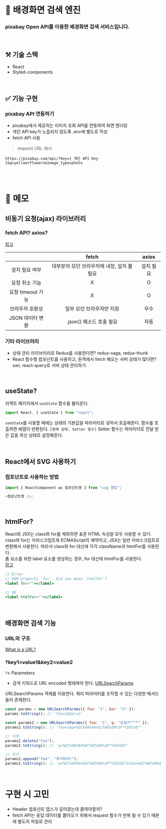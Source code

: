 # 🔎 배경화면 검색 엔진

### pixabay Open API를 이용한 배경화면 검색 서비스입니다.

<br>

## ⚒️ 기술 스택

- React
- Styled-components

<br>

## ✅ 기능 구현

### pixabay API 연동하기

- pixabay에서 제공하는 이미지 조회 API를 연동하여 화면 렌더링
- 개인 API key가 노출되지 않도록 .env에 별도로 작성
- fetch API 사용

> request URL 예시

```
https://pixabay.com/api/?key={ 개인 API Key }&q=yellow+flowers&image_type=photo
```

<br>
<br>

# 📝 메모

## 비동기 요청(ajax) 라이브러리

### fetch API? axios?

<a href="https://www.geeksforgeeks.org/difference-between-fetch-and-axios-js-for-making-http-requests/">참고</a>

|                   |                   fetch                    |   axios   |
| :---------------: | :----------------------------------------: | :-------: |
|  설치 필요 여부   | 대부분의 모던 브라우저에 내장, 설치 불필요 | 설치 필요 |
|  요청 취소 기능   |                     X                      |     O     |
| 요청 timeout 기능 |                     X                      |     O     |
|  브라우저 호환성  |         일부 모던 브라우저만 지원          |   우수    |
| JSON 데이터 변환  |          .json() 메소드 호출 필요          |   자동    |

### 기타 라이브러리

- 상태 관리 라이브러리로 Redux를 사용한다면? redux-saga, redux-thunk
- React 함수형 컴포넌트를 사용하고, 원격에서 fetch 해오는 서버 상태가 많다면? swr, react-query로 서버 상태 관리하기

<br>

## useState?

리액트 패키지에서 `useState` 함수를 불러온다.

```js
import React, { useState } from "react";
```

`useState`를 사용할 때에는 상태의 기본값을 파라미터로 넣어서 호출해준다. 함수를 호출하면 배열이 반환된다. `[현재 상태, Setter 함수]`
Setter 함수는 파라미터로 전달 받은 값을 최신 상태로 설정해준다.

<br>

## React에서 SVG 사용하기

### 컴포넌트로 사용하는 방법

```js
import { ReactComponent as 컴포넌트명 } from "svg 경로";

<컴포넌트명 />;
```

<br>

## htmlFor?

React와 JSX는 class와 for를 제외하면 표준 HTML 속성을 모두 사용할 수 있다.  
class와 for는 자바스크립트와 ECMAScript의 예약어고, JSX는 일반 자바스크립트로 변환해서 사용한다. 따라서 class와 for 대신에 각각 className과 htmlFor를 사용한다.  
폼 요소를 위한 label 요소를 생성하는 경우, for 대신에 htmlFor를 사용한다.  
<a href="https://thebook.io/006961/part01/ch03/04/04/">참고</a>

```jsx
// Error
// DOM property `for`. Did you mean `htmlFor`?
<label for=""></label>
```

```jsx
// OK
<label htmlFor=""></label>
```

<br>

## 배경화면 검색 기능

### URL의 구조

<a href="https://developer.mozilla.org/en-US/docs/Learn/Common_questions/What_is_a_URL">What is a URL?</a>

<h3>?key1=value1&key2=value2</h3>
↪ Parameters

- 검색 키워드로 URL encoded 형태여야 한다.
  <a href='https://developer.mozilla.org/ko/docs/Web/API/URLSearchParams'>URLSearchParams</a>

URLSearchParams 객체를 이용한다.
쿼리 파라미터를 조작할 수 있는 다양한 메서드들이 존재한다.

```js
const params = new URLSearchParams({ foo: "1", bar: "2" });
params.toString(); // 'foo=1&bar=2'

const params2 = new URLSearchParams({ foo: "1", q: "오잉?*^^*" });
params2.toString(); // 'foo=1&q=%EC%98%A4%EC%9E%89%3F*%5E%5E*'

// 삭제
params2.delete("foo");
params2.toString(); // 'q=%EC%98%A4%EC%9E%89%3F*%5E%5E*'

// 추가
params2.append("foo", "추가하자!");
params2.toString(); // 'q=%EC%98%A4%EC%9E%89%3F*%5E%5E*&foo=%EC%B6%94%EA%B0%80%ED%95%98%EC%9E%90%21'
```

<br>

# 구현 시 고민

- Header 컴포넌트 뎁스가 깊어졌는데 줄여야할까?
- fetch API는 응답 데이터를 뽑아오기 위해서 request 함수가 반복 될 수 있기 때문에 별도의 파일로 관리
